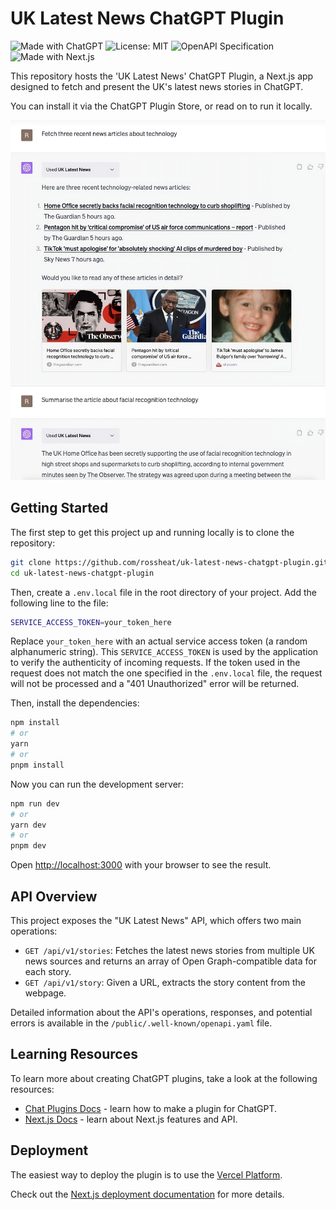 # UK Latest News ChatGPT Plugin

![Made with ChatGPT](https://img.shields.io/badge/Made%20with-ChatGPT-blueviolet) ![License: MIT](https://img.shields.io/badge/License-MIT-yellow.svg) ![OpenAPI Specification](https://img.shields.io/badge/OpenAPI-3.0.3-green) ![Made with Next.js](https://img.shields.io/badge/Made%20with-Next.js-blue)

This repository hosts the 'UK Latest News' ChatGPT Plugin, a Next.js app designed to fetch and present the UK's latest news stories in ChatGPT.

You can install it via the ChatGPT Plugin Store, or read on to run it locally.

![Plugin showcase](./public/demo.png)

## Getting Started

The first step to get this project up and running locally is to clone the repository:

```bash
git clone https://github.com/rossheat/uk-latest-news-chatgpt-plugin.git
cd uk-latest-news-chatgpt-plugin
```

Then, create a `.env.local` file in the root directory of your project. Add the following line to the file:

```bash
SERVICE_ACCESS_TOKEN=your_token_here
```

Replace `your_token_here` with an actual service access token (a random alphanumeric string). This `SERVICE_ACCESS_TOKEN` is used by the application to verify the authenticity of incoming requests. If the token used in the request does not match the one specified in the `.env.local` file, the request will not be processed and a "401 Unauthorized" error will be returned.

Then, install the dependencies:

```bash
npm install
# or
yarn
# or
pnpm install
```

Now you can run the development server:

```bash
npm run dev
# or
yarn dev
# or
pnpm dev
```

Open [http://localhost:3000](http://localhost:3000) with your browser to see the result.

## API Overview

This project exposes the "UK Latest News" API, which offers two main operations:

- `GET /api/v1/stories`: Fetches the latest news stories from multiple UK news sources and returns an array of Open Graph-compatible data for each story.
- `GET /api/v1/story`: Given a URL, extracts the story content from the webpage.

Detailed information about the API's operations, responses, and potential errors is available in the `/public/.well-known/openapi.yaml` file.

## Learning Resources

To learn more about creating ChatGPT plugins, take a look at the following resources:

- [Chat Plugins Docs](https://platform.openai.com/docs/plugins/introduction) - learn how to make a plugin for ChatGPT.
- [Next.js Docs](https://nextjs.org/docs) - learn about Next.js features and API.

## Deployment

The easiest way to deploy the plugin is to use the [Vercel Platform](https://vercel.com/new?utm_medium=default-template&filter=next.js&utm_source=create-next-app&utm_campaign=create-next-app-readme).

Check out the [Next.js deployment documentation](https://nextjs.org/docs/deployment) for more details.
